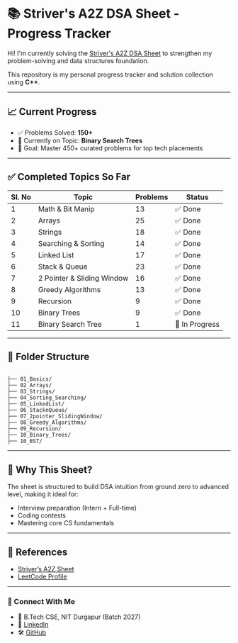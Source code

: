 # 📚 Striver's A2Z DSA Sheet - Progress Tracker

Hi! I'm currently solving the [Striver's A2Z DSA Sheet](https://takeuforward.org/strivers-a2z-dsa-course/strivers-a2z-dsa-course-sheet-2) to strengthen my problem-solving and data structures foundation.

This repository is my personal progress tracker and solution collection using **C++**.

---

## 📈 Current Progress

- ✅ Problems Solved: **150+**
- 🧠 Currently on Topic: **Binary Search Trees**
- 🎯 Goal: Master 450+ curated problems for top tech placements

---

## ✅ Completed Topics So Far

| Sl. No | Topic                         | Problems | Status         |
|--------|-------------------------------|----------|----------------|
| 1      | Math & Bit Manip              | 13       | ✅ Done         |
| 2      | Arrays                        | 25       | ✅ Done         |
| 3      | Strings                       | 18       | ✅ Done         |
| 4      | Searching & Sorting           | 14       | ✅ Done         |
| 5      | Linked List                   | 17       | ✅ Done         |
| 6      | Stack & Queue                 | 23       | ✅ Done         |
| 7      | 2 Pointer & Sliding Window    | 16       | ✅ Done         |
| 8      | Greedy Algorithms             | 13       | ✅ Done         |
| 9      | Recursion                     | 9        | ✅ Done         |
| 10     | Binary Trees                  | 9        | ✅ Done         |
| 11     | Binary Search Tree            | 1        | 🔄 In Progress  |

---

## 📂 Folder Structure

```

├── 01_Basics/
├── 02_Arrays/
├── 03_Strings/
├── 04_Sorting_Searching/
├── 05_LinkedList/
├── 06_StacknQueue/
├── 07_2pointer_SlidingWindow/
├── 08_Greedy_Algorithms/
├── 09_Recursion/
├── 10_Binary_Trees/
├── 10_BST/
```

---

## 🚀 Why This Sheet?

The sheet is structured to build DSA intuition from ground zero to advanced level, making it ideal for:
- Interview preparation (Intern + Full-time)
- Coding contests
- Mastering core CS fundamentals

---

## 🧾 References

- [Striver’s A2Z Sheet](https://takeuforward.org/interviews/strivers-sde-sheet-top-coding-interview-problems/)
- [LeetCode Profile](https://leetcode.com/u/charrann__/)
  

---

### 💬 Connect With Me

- 📍 B.Tech CSE, NIT Durgapur (Batch 2027)
- 🔗 [LinkedIn](https://linkedin.com/in/saicharannethi93816)
- 🛠️ [GitHub](https://github.com/charrann12)
